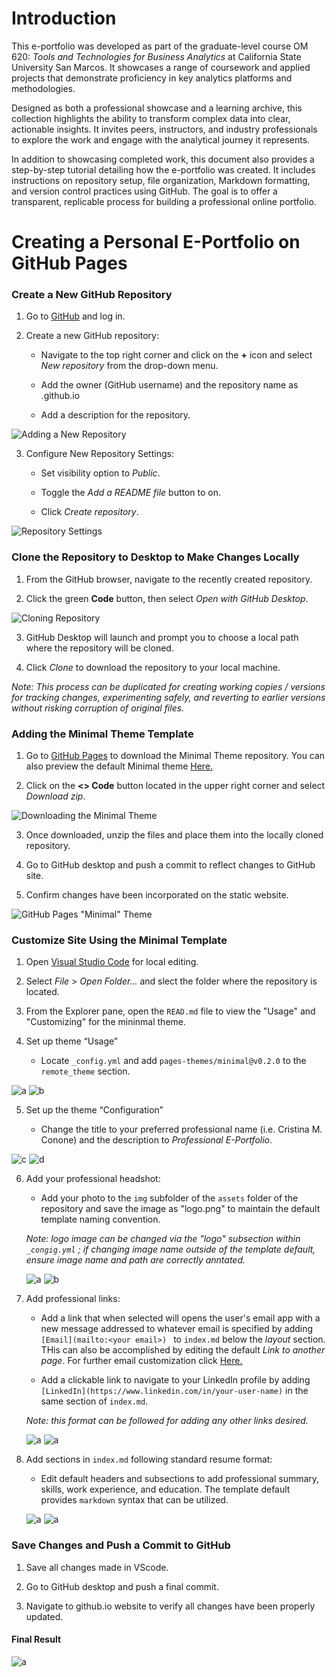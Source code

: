 # Introduction


This e-portfolio was developed as part of the graduate-level course OM 620: *Tools and Technologies for Business Analytics* at California State University San Marcos. It showcases a range of coursework and applied projects that demonstrate proficiency in key analytics platforms and methodologies. 

Designed as both a professional showcase and a learning archive, this collection highlights the ability to transform complex data into clear, actionable insights. It invites peers, instructors, and industry professionals to explore the work and engage with the analytical journey it represents.

In addition to showcasing completed work, this document also provides a step-by-step tutorial detailing how the e-portfolio was created. It includes instructions on repository setup, file organization, Markdown formatting, and version control practices using GitHub. The goal is to offer a transparent, replicable process for building a professional online portfolio.


# Creating a Personal E-Portfolio on GitHub Pages



### Create a New GitHub Repository

1. Go to [GitHub](https://github.com/) and log in. 

2. Create a new GitHub repository: 

    - Navigate to the top right corner and click on the **+** icon and select *New repository* from the drop-down menu.

    - Add the owner (GitHub username) and the repository name as <user>.github.io

    - Add a description for the repository. 

![Adding a New Repository](assets/img/new_repo.png)


3. Configure New Repository Settings:

    - Set visibility option to *Public*.
    
    - Toggle the *Add a README file* button to on.

    - Click *Create repository*.


![Repository Settings](assets/img/repo_settings.png)

 
### Clone the Repository to Desktop to Make Changes Locally

1. From the GitHub browser, navigate to the recently created repository.

2. Click the green **Code** button, then select *Open with GitHub Desktop*.

![Cloning Repository](assets/img/clone_repo.png)

3. GitHub Desktop will launch and prompt you to choose a local path where the repository will be cloned.

4. Click *Clone* to download the repository to your local machine.

*Note: This process can be duplicated for creating working copies / versions for tracking changes, experimenting safely, and reverting to earlier versions without risking corruption of original files.*




### Adding the Minimal Theme Template

1.	Go to [GitHub Pages](https://github.com/pages-themes/minimal) to download the Minimal Theme repository. You can also preview the default Minimal theme [Here.](https://pages-themes.github.io/minimal/)

2.	Click on the **<> Code** button located in the upper right corner and select *Download zip*.

![Downloading the Minimal Theme](assets/img/download_theme.png)

3.	Once downloaded, unzip the files and  place them into the locally cloned repository.

4.	Go to GitHub desktop and push a commit to reflect changes to GitHub site. 

5.	Confirm changes have been incorporated on the static website. 


![GitHub Pages "Minimal" Theme](assets/img/minimal_theme.png)




### Customize Site Using the Minimal Template

1. Open [Visual Studio Code](https://code.visualstudio.com/) for local editing.

2. Select *File* > *Open Folder...* and slect the folder where the repository is located. 

3. From the Explorer pane, open the `READ.md` file to view the "Usage" and "Customizing" for the mininmal theme.

4. Set up theme “Usage”  

    * Locate `_config.yml` and add `pages-themes/minimal@v0.2.0` to the `remote_theme` section.

![a](assets/img/configyml.png) ![b](assets/img/remote_theme.png)


5. Set up the theme “Configuration”

    * Change the title to your preferred professional name (i.e. Cristina M. Conone) and the description to *Professional E-Portfolio*.

![c](assets/img/config.png) ![d](assets/img/config2.png)


6. Add your professional headshot:

    * Add your photo to the `img` subfolder of the `assets` folder of the repository and save the image as "logo.png" to maintain the  default template naming convention. 
    
    *Note: logo image can be changed via the "logo" subsection within `_congig.yml` ; if changing image name outside of the template default, ensure image name and path are correctly anntated.*


    ![a](assets/img/default_logo.png) ![b](assets/img/updated_logo.png)  


7. Add professional links:

     * Add a link that when selected will opens the user's email app with a new message addressed to whatever email is specified by adding `[Email](mailto:<your email>) ` to `index.md` below the *layout* section. THis can also be accomplished by editing the default *Link to another page*. For further email customization click [Here.](https://blog.markdowntools.com/posts/markdown-email-links-using-mailto)

    * Add a clickable link to navigate to your LinkedIn profile by adding `[LinkedIn](https://www.linkedin.com/in/your-user-name)` in the same section of `index.md`. 

    *Note: this format can be followed for adding any other links desired.*

    ![a](assets/img/default_link.png) ![a](assets/img/custom_links.png) 


8. Add sections in `index.md` following standard resume format:
    
    * Edit default headers and subsections to add professional summary, skills, work experience, and education. The template default provides `markdown` syntax that can be utilized. 


    ![a](assets/img/mdsyntax.png)   ![a](assetsimg/cc_indexmd.png) 


### Save Changes and Push a Commit to GitHub

1. Save all changes made in VScode.

2. Go to GitHub desktop and push a final commit.

3. Navigate to github.io website to verify all changes have been properly updated.


#### Final Result 

  ![a](assets/img/eportfolio.png) 